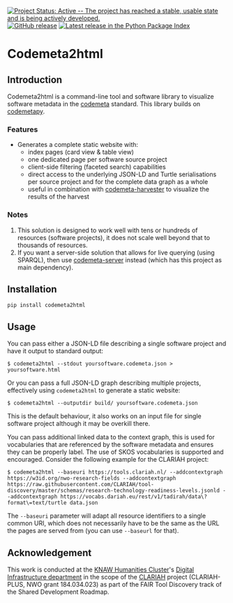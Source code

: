[![Project Status: Active -- The project has reached a stable, usable state and is being actively developed.](https://www.repostatus.org/badges/latest/active.svg)](https://www.repostatus.org/#active)
[![GitHub release](https://img.shields.io/github/release/proycon/codemeta2html.svg)](https://GitHub.com/proycon/codemeta2html/releases/)
[![Latest release in the Python Package Index](https://img.shields.io/pypi/v/codemeta2html)](https://pypi.org/project/codemeta2html/)
 
# Codemeta2html

## Introduction

Codemeta2html is a command-line tool and software library to visualize software
metadata in the [codemeta](https://codemeta.github.io) standard. This library
builds on [codemetapy](https://github.com/proycon/codemetapy).

### Features

* Generates a complete static website with:
    * index pages (card view & table view)
    * one dedicated page per software source project
    * client-side filtering (faceted search) capabilities
    * direct access to the underlying JSON-LD and Turtle serialisations per source project and for the complete data graph as a whole
    * useful in combination with [codemeta-harvester](https://github.com/proycon/codemeta-harvester) to visualize the results of the harvest

### Notes

1. This solution is designed to work well with tens or hundreds of
resources (software projects), it does not scale well beyond that to thousands
of resources.
2. If you want a server-side solution that allows for live querying (using SPARQL),
then use [codemeta-server](https://github.com/proycon/codemeta-server) instead
(which has this project as main dependency).

## Installation

`pip install codemeta2html`

## Usage

You can pass either a JSON-LD file describing a single software project and
have it output to standard output:

`$ codemeta2html --stdout yoursoftware.codemeta.json > yoursoftware.html`

Or you can pass a full JSON-LD graph describing multiple projects, effectively
using `codemeta2html` to generate a static website:

`$ codemeta2html --outputdir build/ yoursoftware.codemeta.json`

This is the default behaviour, it also works on an input file for  single
software project although it may be overkill there.


You can pass additional linked data to the context graph, this is used for
vocabularies that are referenced by the software metadata and ensures they can
be properly label. The use of SKOS vocabularies is supported and encouraged.
Consider the following example for the CLARIAH project:

`
$ codemeta2html --baseuri https://tools.clariah.nl/ --addcontextgraph https://w3id.org/nwo-research-fields --addcontextgraph https://raw.githubusercontent.com/CLARIAH/tool-discovery/master/schemas/research-technology-readiness-levels.jsonld --addcontextgraph https://vocabs.dariah.eu/rest/v1/tadirah/data\?format\=text/turtle data.json
`

The `--baseuri` parameter will adapt all resource identifiers to a single
common URI, which does not necessarily have to be the same as the URL the pages
are served from (you can use ``--baseurl`` for that).


## Acknowledgement

This work is conducted at the [KNAW Humanities Cluster](https://huc.knaw.nl/)'s
[Digital Infrastructure department](https://di.huc.knaw.nl/) in the scope of the 
[CLARIAH](https://www.clariah.nl) project (CLARIAH-PLUS, NWO grant 184.034.023) as
part of the FAIR Tool Discovery track of the Shared Development Roadmap.
